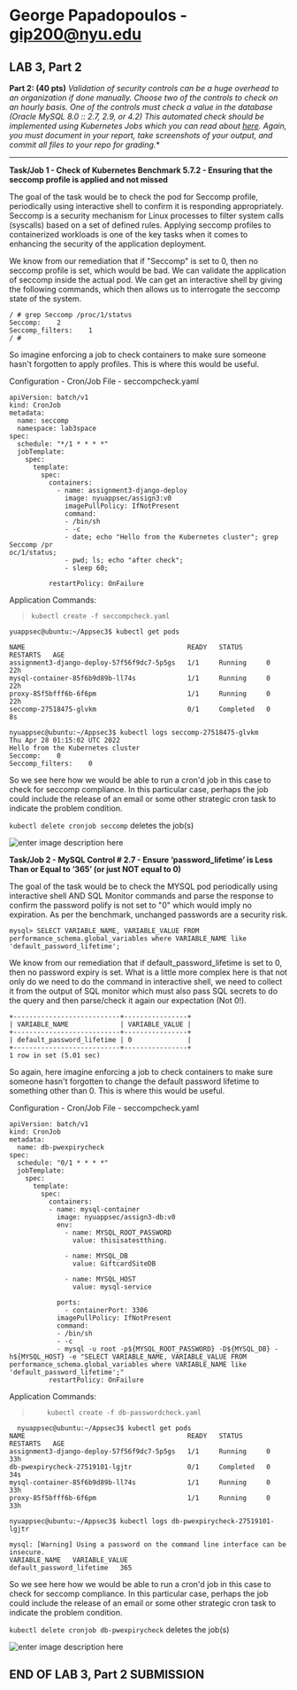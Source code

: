 

# George Papadopoulos - gip200@nyu.edu

LAB 3, Part 2
-------------

**Part 2: (40 pts)**
*Validation of security controls can be a huge overhead to an organization if done manually. Choose two of the controls to check on an hourly basis. One of the controls must check a value in the database (Oracle MySQL 8.0 :: 2.7, 2.9, or 4.2) This automated check should be implemented using Kubernetes Jobs which you can read about  [here](https://kubernetes.io/docs/concepts/workloads/controllers/job/). Again, you must document in your report, take screenshots of your output, and commit all files to your repo for grading.**

---

**Task/Job 1 - Check of Kubernetes Benchmark 5.7.2 - Ensuring that the seccomp profile is applied and not missed**

The goal of the task would be to check the pod for Seccomp profile, periodically using interactive shell to confirm it is responding appropriately. Seccomp is a security mechanism for Linux processes to filter system calls (syscalls) based on a set of defined rules. Applying seccomp profiles to containerized workloads is one of the key tasks when it comes to enhancing the security of the application deployment.

 We know from our remediation that if "Seccomp" is set to 0, then no seccomp profile is set, which would be bad. We can validate the application of seccomp inside the actual pod. We can get an interactive shell by giving the following commands, which then allows us to interrogate the seccomp state of the system.

    / # grep Seccomp /proc/1/status
    Seccomp:	2
    Seccomp_filters:	1
    / # 

So imagine enforcing a job to check containers to make sure someone hasn't forgotten to apply profiles. This is where this would be useful.

Configuration - Cron/Job File -  seccompcheck.yaml 

    apiVersion: batch/v1
    kind: CronJob
    metadata:
      name: seccomp
      namespace: lab3space
    spec:
      schedule: "*/1 * * * *"
      jobTemplate:
        spec:
          template:
            spec:
              containers:
                - name: assignment3-django-deploy
                  image: nyuappsec/assign3:v0
                  imagePullPolicy: IfNotPresent
                  command:
                  - /bin/sh
                  - -c
                  - date; echo "Hello from the Kubernetes cluster"; grep Seccomp /pr
    oc/1/status;
                  - pwd; ls; echo "after check";
                  - sleep 60;
    
              restartPolicy: OnFailure

Application Commands:

>     kubectl create -f seccompcheck.yaml

     
    yuappsec@ubuntu:~/Appsec3$ kubectl get pods
    
    NAME                                         READY   STATUS      RESTARTS   AGE
    assignment3-django-deploy-57f56f9dc7-5p5gs   1/1     Running     0          22h
    mysql-container-85f6b9d89b-ll74s             1/1     Running     0          22h
    proxy-85f5bfff6b-6f6pm                       1/1     Running     0          22h
    seccomp-27518475-glvkm                       0/1     Completed   0          8s
    
    nyuappsec@ubuntu:~/Appsec3$ kubectl logs seccomp-27518475-glvkm
    Thu Apr 28 01:15:02 UTC 2022
    Hello from the Kubernetes cluster
    Seccomp:	0
    Seccomp_filters:	0


So we see here how we would be able to run a cron'd job in this case to check for seccomp compliance. In this particular case, perhaps the job could include the release of an email or some other strategic cron task to indicate the problem condition.


`kubectl delete cronjob seccomp` deletes the job(s)


![enter image description here](https://github.com/gip200/gip200-appsec3/blob/main/Report/Artifacts/gip200-appsec3-p2.1a.jpg?raw=true)


**Task/Job 2 - MySQL Control # 2.7 - Ensure ‘password_lifetime’ is Less Than or Equal to ‘365’ (or just NOT equal to 0)**

The goal of the task would be to check the MYSQL pod periodically using interactive shell AND SQL Monitor commands and parse the response to confirm the password polify is not set to "0" which would imply no expiration. As per the benchmark, unchanged passwords are a security risk.


 

    mysql> SELECT VARIABLE_NAME, VARIABLE_VALUE FROM performance_schema.global_variables where VARIABLE_NAME like 'default_password_lifetime';

 We know from our remediation that if default_password_lifetime is set to 0, then no password expiry is set. What is a little more complex here is that not only do we need to do the command in interactive shell, we need to collect it from the output of SQL monitor which must also pass SQL secrets to do the query and then parse/check it again our expectation (Not 0!).
 
    +---------------------------+----------------+
    | VARIABLE_NAME             | VARIABLE_VALUE |
    +---------------------------+----------------+
    | default_password_lifetime | 0              |
    +---------------------------+----------------+
    1 row in set (5.01 sec)

So again, here imagine enforcing a job to check containers to make sure someone hasn't forgotten to change the default password lifetime to something other than 0. This is where this would be useful.


Configuration - Cron/Job File -  seccompcheck.yaml 

    apiVersion: batch/v1
    kind: CronJob
    metadata:
      name: db-pwexpirycheck
    spec:
      schedule: "0/1 * * * *"
      jobTemplate:
        spec:
          template:
            spec:
              containers:
              - name: mysql-container
                image: nyuappsec/assign3-db:v0
                env:
                  - name: MYSQL_ROOT_PASSWORD
                    value: thisisatestthing.
    
                  - name: MYSQL_DB
                    value: GiftcardSiteDB
    
                  - name: MYSQL_HOST
                    value: mysql-service
    
                ports:
                  - containerPort: 3306
                imagePullPolicy: IfNotPresent
                command:
                - /bin/sh
                - -c
                - mysql -u root -p${MYSQL_ROOT_PASSWORD} -D${MYSQL_DB} -h${MYSQL_HOST} -e "SELECT VARIABLE_NAME, VARIABLE_VALUE FROM performance_schema.global_variables where VARIABLE_NAME like 'default_password_lifetime';"
              restartPolicy: OnFailure


Application Commands:

>         kubectl create -f db-passwordcheck.yaml

 
      nyuappsec@ubuntu:~/Appsec3$ kubectl get pods
    NAME                                         READY   STATUS      RESTARTS   AGE
    assignment3-django-deploy-57f56f9dc7-5p5gs   1/1     Running     0          33h
    db-pwexpirycheck-27519101-lgjtr              0/1     Completed   0          34s
    mysql-container-85f6b9d89b-ll74s             1/1     Running     0          33h
    proxy-85f5bfff6b-6f6pm                       1/1     Running     0          33h
    
    nyuappsec@ubuntu:~/Appsec3$ kubectl logs db-pwexpirycheck-27519101-lgjtr
    
    mysql: [Warning] Using a password on the command line interface can be insecure.
    VARIABLE_NAME	VARIABLE_VALUE
    default_password_lifetime	365




So we see here how we would be able to run a cron'd job in this case to check for seccomp compliance. In this particular case, perhaps the job could include the release of an email or some other strategic cron task to indicate the problem condition.


`kubectl delete cronjob db-pwexpirycheck` deletes the job(s)


![enter image description here](https://github.com/gip200/gip200-appsec3/blob/main/Report/Artifacts/gip200-appsec3-p2.2a.jpg?raw=true)


## END OF LAB 3, Part 2 SUBMISSION


